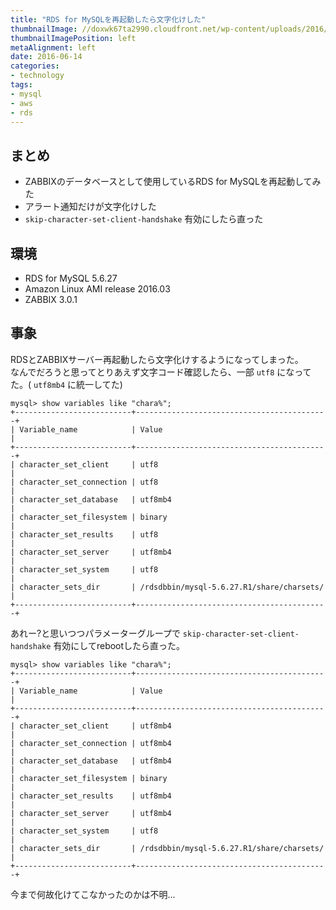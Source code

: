 ```yaml
---
title: "RDS for MySQLを再起動したら文字化けした"
thumbnailImage: //doxwk67ta2990.cloudfront.net/wp-content/uploads/2016/05/logo-amazon-rds.gif
thumbnailImagePosition: left
metaAlignment: left
date: 2016-06-14
categories:
- technology
tags:
- mysql
- aws
- rds
---
```


## まとめ

- ZABBIXのデータベースとして使用しているRDS for MySQLを再起動してみた
- アラート通知だけが文字化けした
- `skip-character-set-client-handshake` 有効にしたら直った
<!--more-->

## 環境

- RDS for MySQL 5.6.27
- Amazon Linux AMI release 2016.03
- ZABBIX 3.0.1

## 事象

RDSとZABBIXサーバー再起動したら文字化けするようになってしまった。  
なんでだろうと思ってとりあえず文字コード確認したら、一部 `utf8` になってた。( `utf8mb4` に統一してた)

```
mysql> show variables like "chara%";
+--------------------------+-------------------------------------------+
| Variable_name            | Value                                     |
+--------------------------+-------------------------------------------+
| character_set_client     | utf8                                      |
| character_set_connection | utf8                                      |
| character_set_database   | utf8mb4                                   |
| character_set_filesystem | binary                                    |
| character_set_results    | utf8                                      |
| character_set_server     | utf8mb4                                   |
| character_set_system     | utf8                                      |
| character_sets_dir       | /rdsdbbin/mysql-5.6.27.R1/share/charsets/ |
+--------------------------+-------------------------------------------+
```

あれー?と思いつつパラメーターグループで `skip-character-set-client-handshake` 有効にしてrebootしたら直った。

```
mysql> show variables like "chara%";
+--------------------------+-------------------------------------------+
| Variable_name            | Value                                     |
+--------------------------+-------------------------------------------+
| character_set_client     | utf8mb4                                   |
| character_set_connection | utf8mb4                                   |
| character_set_database   | utf8mb4                                   |
| character_set_filesystem | binary                                    |
| character_set_results    | utf8mb4                                   |
| character_set_server     | utf8mb4                                   |
| character_set_system     | utf8                                      |
| character_sets_dir       | /rdsdbbin/mysql-5.6.27.R1/share/charsets/ |
+--------------------------+-------------------------------------------+
```

今まで何故化けてこなかったのかは不明...
